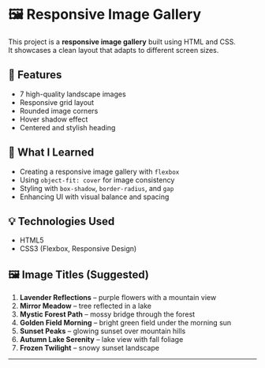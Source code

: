 # 🖼️ Responsive Image Gallery

This project is a **responsive image gallery** built using HTML and CSS.  
It showcases a clean layout that adapts to different screen sizes.

## 📌 Features

- 7 high-quality landscape images
- Responsive grid layout
- Rounded image corners
- Hover shadow effect
- Centered and stylish heading

## 🧠 What I Learned

- Creating a responsive image gallery with `flexbox`
- Using `object-fit: cover` for image consistency
- Styling with `box-shadow`, `border-radius`, and `gap`
- Enhancing UI with visual balance and spacing

## 💡 Technologies Used

- HTML5
- CSS3 (Flexbox, Responsive Design)

## 🖼️ Image Titles (Suggested)

1. **Lavender Reflections** – purple flowers with a mountain view  
2. **Mirror Meadow** – tree reflected in a lake  
3. **Mystic Forest Path** – mossy bridge through the forest  
4. **Golden Field Morning** – bright green field under the morning sun  
5. **Sunset Peaks** – glowing sunset over mountain hills  
6. **Autumn Lake Serenity** – lake view with fall foliage  
7. **Frozen Twilight** – snowy sunset landscape  

---

  
